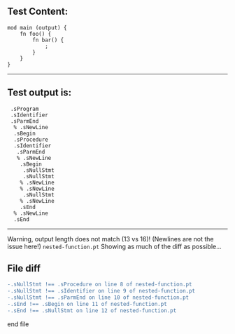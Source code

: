 
Test Content: 
-------------------------
```
mod main (output) {
    fn foo() {
        fn bar() {
            ;
        }
    }
}
```
------------------------
Test output is: 
-------------------------
```
 .sProgram
 .sIdentifier
 .sParmEnd
  % .sNewLine
  .sBegin
  .sProcedure
  .sIdentifier
   .sParmEnd
   % .sNewLine
    .sBegin
     .sNullStmt
     .sNullStmt
    % .sNewLine
    % .sNewLine
     .sNullStmt
    % .sNewLine
    .sEnd
  % .sNewLine
  .sEnd

```
------------------------
Warning, output length does not match (13 vs 16)!  (Newlines are not the issue here!) `nested-function.pt`
Showing as much of the diff as possible...

File diff
-------------------------
```diff
-.sNullStmt !== .sProcedure on line 8 of nested-function.pt
-.sNullStmt !== .sIdentifier on line 9 of nested-function.pt
-.sNullStmt !== .sParmEnd on line 10 of nested-function.pt
-.sEnd !== .sBegin on line 11 of nested-function.pt
-.sEnd !== .sNullStmt on line 12 of nested-function.pt

```
end file
